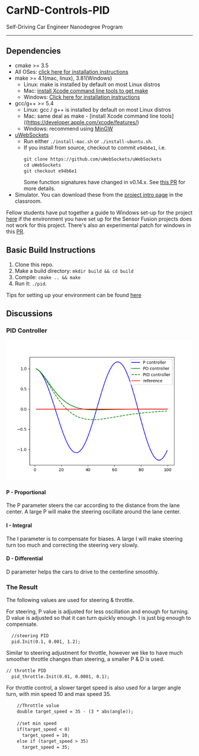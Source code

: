 # CarND-Controls-PID
Self-Driving Car Engineer Nanodegree Program

---

## Dependencies

* cmake >= 3.5
 * All OSes: [click here for installation instructions](https://cmake.org/install/)
* make >= 4.1(mac, linux), 3.81(Windows)
  * Linux: make is installed by default on most Linux distros
  * Mac: [install Xcode command line tools to get make](https://developer.apple.com/xcode/features/)
  * Windows: [Click here for installation instructions](http://gnuwin32.sourceforge.net/packages/make.htm)
* gcc/g++ >= 5.4
  * Linux: gcc / g++ is installed by default on most Linux distros
  * Mac: same deal as make - [install Xcode command line tools]((https://developer.apple.com/xcode/features/)
  * Windows: recommend using [MinGW](http://www.mingw.org/)
* [uWebSockets](https://github.com/uWebSockets/uWebSockets)
  * Run either `./install-mac.sh` or `./install-ubuntu.sh`.
  * If you install from source, checkout to commit `e94b6e1`, i.e.
    ```
    git clone https://github.com/uWebSockets/uWebSockets 
    cd uWebSockets
    git checkout e94b6e1
    ```
    Some function signatures have changed in v0.14.x. See [this PR](https://github.com/udacity/CarND-MPC-Project/pull/3) for more details.
* Simulator. You can download these from the [project intro page](https://github.com/udacity/self-driving-car-sim/releases) in the classroom.

Fellow students have put together a guide to Windows set-up for the project [here](https://s3-us-west-1.amazonaws.com/udacity-selfdrivingcar/files/Kidnapped_Vehicle_Windows_Setup.pdf) if the environment you have set up for the Sensor Fusion projects does not work for this project. There's also an experimental patch for windows in this [PR](https://github.com/udacity/CarND-PID-Control-Project/pull/3).

## Basic Build Instructions

1. Clone this repo.
2. Make a build directory: `mkdir build && cd build`
3. Compile: `cmake .. && make`
4. Run it: `./pid`. 

Tips for setting up your environment can be found [here](https://classroom.udacity.com/nanodegrees/nd013/parts/40f38239-66b6-46ec-ae68-03afd8a601c8/modules/0949fca6-b379-42af-a919-ee50aa304e6a/lessons/f758c44c-5e40-4e01-93b5-1a82aa4e044f/concepts/23d376c7-0195-4276-bdf0-e02f1f3c665d)

## Discussions
### PID Controller
![PID Controller](img/pid.png)

#### P - Proportional
The P parameter steers the car according to the distance from the lane center. A large P will make the steering oscillate around the lane center.

#### I - Integral 
The I parameter is to compensate for biases. A large I will make steering turn too much and correcting the steering very slowly.

#### D - Differential
D parameter helps the cars to drive to the centerline smoothly.

### The Result
The following values are used for steering & throttle.

For steering, P value is adjusted for less oscillation and enough for turning.  D value is adjusted so that it can turn quickly enough. I is just big enough to compensate.
```
  //steering PID
  pid.Init(0.1, 0.001, 1.2);
```  

Similar to steering adjustment for throttle, however we like to have much smoother throttle changes than steering, a smaller P & D is used.
```
// throttle PID
  pid_throttle.Init(0.01, 0.0001, 0.1);
```
For throttle control, a slower target speed is also used for a larger angle turn, with min speed 10 and max speed 35.

```
    //Throttle value
    double target_speed = 35 - (3 * abs(angle));

    //set min speed
    if(target_speed < 0)
      target_speed = 10;
    else if (target_speed > 35)
      target_speed = 35;
```
